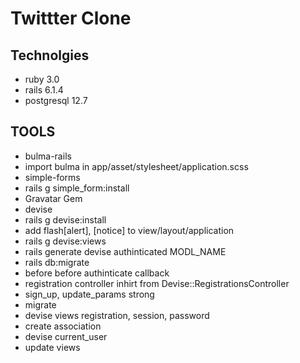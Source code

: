 # Twittter Clone 

## Technolgies 
 * ruby 3.0 
 * rails 6.1.4 
 * postgresql 12.7 

## TOOLS 
 * bulma-rails  
  * import bulma in app/asset/stylesheet/application.scss
 * simple-forms 
  * rails g simple_form:install 
 * Gravatar Gem 
 * devise 
  * rails g devise:install 
  * add flash[alert], [notice] to view/layout/application 
  * rails g devise:views 
  * rails generate devise authinticated MODL_NAME 
  * rails db:migrate 
  * before before authinticate callback 
  * registration controller inhirt from Devise::RegistrationsController 
  * sign_up, update_params strong 
  * migrate 
  * devise views registration, session, password   
  * create association  
  * devise current_user
  * update views 
  

  

# 
